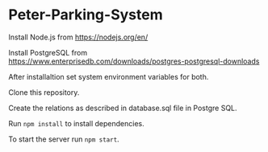 # Peter-Parking-System

Install Node.js from https://nodejs.org/en/

Install PostgreSQL from https://www.enterprisedb.com/downloads/postgres-postgresql-downloads

After installaltion set system environment variables for both.

Clone this repository.

Create the relations as described in database.sql file in Postgre SQL.

Run `npm install` to install dependencies.

To start the server run `npm start`.

